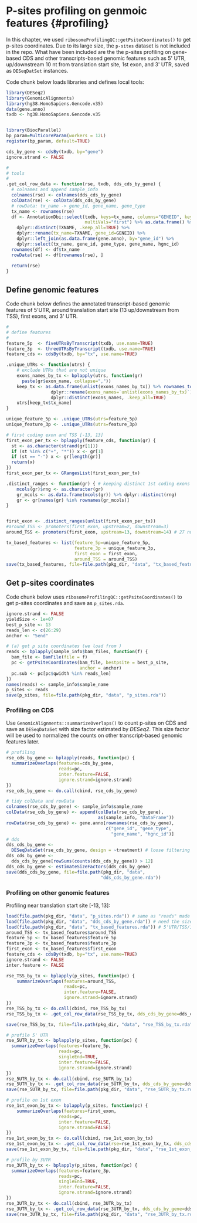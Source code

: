 # P-sites profiling on genmoic features {#profiling}

In this chapter, we used `ribosomeProfilingQC::getPsiteCoordinates()` to get p-sites coordinates. Due to its large size, the `p-sites` dataset is not included in the repo. What have been included are the the p-sites profiling on gene-based CDS and other transcripts-based genomic features such as 5' UTR, up/downstream 10 nt from translation start site, 1st exon, and 3' UTR, saved as `DESeqDatSet` instances.

Code chunk below loads libraries and defines local tools:

```r
library(DESeq2)
library(GenomicAlignments)
library(hg38.HomoSapiens.Gencode.v35)
data(gene.anno)
txdb <- hg38.HomoSapiens.Gencode.v35


library(BiocParallel)
bp_param=MulticoreParam(workers = 12L)
register(bp_param, default=TRUE)

cds_by_gene <- cdsBy(txdb, by="gene")
ignore.strand <- FALSE

#
# tools
#
.get_col_row_data <- function(rse, txdb, dds_cds_by_gene) {
  # colnames and append sample_info
  colnames(rse) <- colnames(dds_cds_by_gene)
  colData(rse) <- colData(dds_cds_by_gene)
  # rowData: tx_name -> gene_id, gene_name, gene_type
  tx_name <- rownames(rse)
  df <- AnnotationDbi::select(txdb, keys=tx_name, columns="GENEID", keytype="TXNAME",
                              multiVals="first") %>% as.data.frame() %>%
    dplyr::distinct(TXNAME, .keep_all=TRUE) %>%
    dplyr::rename(tx_name=TXNAME, gene_id=GENEID) %>%
    dplyr::left_join(as.data.frame(gene.anno), by="gene_id") %>%
    dplyr::select(tx_name, gene_id, gene_type, gene_name, hgnc_id)                       
  rownames(df) <- df$tx_name
  rowData(rse) <- df[rownames(rse), ]
  
  return(rse)
}
```

## Define genomic features
Code chunk below defines the annotated transcript-based genomic features of 5'UTR, around translation start site (13 up/downstream from TSS), first exons, and 3' UTR.

```r
#
# define features
#
feature_5p  <- fiveUTRsByTranscript(txdb, use.name=TRUE)
feature_3p  <- threeUTRsByTranscript(txdb, use.name=TRUE)
feature_cds <- cdsBy(txdb, by="tx", use.name=TRUE)

.unique_UTRs <- function(utrs) {
    # exclude UTRs that are not unique
    exons_names_by_tx <- bplapply(utrs, function(gr)
      paste(gr$exon_name, collapse=","))
    keep_tx <- as.data.frame(unlist(exons_names_by_tx)) %>% rownames_to_column(var="tx_name") %>%
                 dplyr::rename(exons_names=`unlist(exons_names_by_tx)`) %>%
                 dplyr::distinct(exons_names, .keep_all=TRUE)
    utrs[keep_tx$tx_name]                 
}

unique_feature_5p <- .unique_UTRs(utrs=feature_5p)
unique_feature_3p <- .unique_UTRs(utrs=feature_3p)

# first coding exon and TSS [-13, 13]
first_exon_per_tx <- bplapply(feature_cds, function(gr) {
  st <- as.character(strand(gr[1]))
  if (st %in% c("+", "*")) x <- gr[1]
  if (st == "-") x <- gr[length(gr)]
  return(x)
})
first_exon_per_tx <- GRangesList(first_exon_per_tx)

.distinct_ranges <- function(gr) { # keeping distinct 1st coding exons only
    mcols(gr)$rng <- as.character(gr)
    gr_mcols <- as.data.frame(mcols(gr)) %>% dplyr::distinct(rng)
    gr <- gr[names(gr) %in% rownames(gr_mcols)]
}


first_exon <- .distinct_ranges(unlist(first_exon_per_tx))
#around_TSS <- promoters(first_exon, upstream=2, downstream=3)
around_TSS <- promoters(first_exon, upstream=13, downstream=14) # 27 nucleotides, 13 up/downstream of TSS

tx_based_features <- list(feature_5p=unique_feature_5p, 
                          feature_3p = unique_feature_3p,
                          first_exon = first_exon, 
                          around_TSS = around_TSS)
save(tx_based_features, file=file.path(pkg_dir, "data", "tx_based_features.rda"))                          
```

## Get p-sites coordinates
Code chunk below uses `ribosomeProfilingQC::getPsiteCoordinates()` to get p-sites coordinates and save as `p_sites.rda`.


```r
ignore.strand <- FALSE
yieldSize <- 1e+07
best_p_site <- 13
reads_len <- c(26:29)
anchor <- "5end"

# (a) get p site coordinates (we load from )
reads <- bplapply(sample_info$bam_files, function(f) {
  bam_file <- BamFile(file = f)
  pc <- getPsiteCoordinates(bam_file, bestpsite = best_p_site,
                            anchor = anchor)
  pc.sub <- pc[pc$qwidth %in% reads_len]
})
names(reads) <- sample_info$sample_name
p_sites <- reads
save(p_sites, file=file.path(pkg_dir, "data", "p_sites.rda"))
```

### Profiling on CDS
Use `GenomicAlignments::summarizeOverlaps()` to count p-sites on CDS and save as `DESeqDataSet` with size factor estimated by _DESeq2_. This size factor will be used to normalized the counts on other transcript-based genomic features later.


```r
# profiling
rse_cds_by_gene <- bplapply(reads, function(pc) {
  summarizeOverlaps(features=cds_by_gene, 
                    reads=pc, 
                    inter.feature=FALSE,
                    ignore.strand=ignore.strand)
})
rse_cds_by_gene <- do.call(cbind, rse_cds_by_gene)

# tidy colData and rowData
colnames(rse_cds_by_gene) <- sample_info$sample_name
colData(rse_cds_by_gene) <- append(colData(rse_cds_by_gene), 
                                   as(sample_info, "DataFrame"))
rowData(rse_cds_by_gene) <- gene.anno[rownames(rse_cds_by_gene), 
                                      c("gene_id", "gene_type",
                                        "gene_name", "hgnc_id")]
# dds
dds_cds_by_gene <- 
  DESeqDataSet(rse_cds_by_gene, design = ~treatment) # loose filtering             
dds_cds_by_gene <- 
  dds_cds_by_gene[rowSums(counts(dds_cds_by_gene)) > 12]
dds_cds_by_gene <- estimateSizeFactors(dds_cds_by_gene)
save(dds_cds_by_gene, file=file.path(pkg_dir, "data",
                                    "dds_cds_by_gene.rda"))
```

### Profiling on other genomic features 

Profiling near translation start site [-13, 13]:

```r
load(file.path(pkg_dir, "data", "p_sites.rda")) # same as "reads" made previously
load(file.path(pkg_dir, "data", "dds_cds_by_gene.rda")) # need the sizeFactor and column data
load(file.path(pkg_dir, "data", "tx_based_features.rda")) # 5'UTR/TSS/1stExon/3'UTR
around_TSS <- tx_based_features$around_TSS
feature_5p <- tx_based_features$feature_5p
feature_3p <- tx_based_features$feature_3p
first_exon <- tx_based_features$first_exon
feature_cds <- cdsBy(txdb, by="tx", use.name=TRUE)
ignore.strand <- FALSE
inter.feature <- FALSE

rse_TSS_by_tx <- bplapply(p_sites, function(pc) {
    summarizeOverlaps(features=around_TSS, 
                      reads=pc, 
                      inter.feature=FALSE,
                      ignore.strand=ignore.strand)
})
rse_TSS_by_tx <- do.call(cbind, rse_TSS_by_tx)
rse_TSS_by_tx <- .get_col_row_data(rse_TSS_by_tx, dds_cds_by_gene=dds_cds_by_gene, txdb=txdb)

save(rse_TSS_by_tx, file=file.path(pkg_dir, "data", "rse_TSS_by_tx.rda")) 
```


```r
# profile 5' UTR
rse_5UTR_by_tx <- bplapply(p_sites, function(pc) {
  summarizeOverlaps(features=feature_5p, 
                    reads=pc, 
                    singleEnd=TRUE,
                    inter.feature=FALSE,
                    ignore.strand=ignore.strand)
})
rse_5UTR_by_tx <- do.call(cbind, rse_5UTR_by_tx)
rse_5UTR_by_tx <- .get_col_row_data(rse_5UTR_by_tx, dds_cds_by_gene=dds_cds_by_gene, txdb=txdb)
save(rse_5UTR_by_tx, file=file.path(pkg_dir, "data", "rse_5UTR_by_tx.rda"))
```


```r
# profile on 1st exon
rse_1st_exon_by_tx <- bplapply(p_sites, function(pc) {
    summarizeOverlaps(features=first_exon, 
                    reads=pc, 
                    inter.feature=FALSE,
                    ignore.strand=FALSE)
})
rse_1st_exon_by_tx <- do.call(cbind, rse_1st_exon_by_tx)
rse_1st_exon_by_tx <- .get_col_row_data(rse=rse_1st_exon_by_tx, dds_cds_by_gene=dds_cds_by_gene, txdb=txdb)      
save(rse_1st_exon_by_tx, file=file.path(pkg_dir, "data", "rse_1st_exon_by_tx.rda")) 
```


```r
# profile by 3UTR
rse_3UTR_by_tx <- bplapply(p_sites, function(pc) {
  summarizeOverlaps(features=feature_3p, 
                    reads=pc, 
                    singleEnd=TRUE,
                    inter.feature=FALSE,
                    ignore.strand=ignore.strand)
})
rse_3UTR_by_tx <- do.call(cbind, rse_3UTR_by_tx)
rse_3UTR_by_tx <- .get_col_row_data(rse_3UTR_by_tx, dds_cds_by_gene=dds_cds_by_gene, txdb=txdb)
save(rse_3UTR_by_tx, file=file.path(pkg_dir, "data", "rse_3UTR_by_tx.rda"))
```




